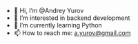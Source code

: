 - 👋 Hi, I’m @Andrey Yurov
- 👀 I’m interested in backend development
- 🌱 I’m currently learning Python
- 📫 How to reach me: a.yurov@gmail.com

<!---
xOviwyRx/xOviwyRx is a ✨ special ✨ repository because its `README.md` (this file) appears on your GitHub profile.
You can click the Preview link to take a look at your changes.
--->
